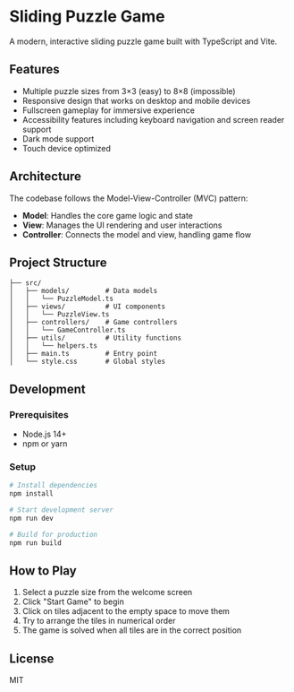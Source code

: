 # Sliding Puzzle Game

A modern, interactive sliding puzzle game built with TypeScript and Vite.

## Features

- Multiple puzzle sizes from 3×3 (easy) to 8×8 (impossible)
- Responsive design that works on desktop and mobile devices
- Fullscreen gameplay for immersive experience
- Accessibility features including keyboard navigation and screen reader support
- Dark mode support
- Touch device optimized

## Architecture

The codebase follows the Model-View-Controller (MVC) pattern:

- **Model**: Handles the core game logic and state
- **View**: Manages the UI rendering and user interactions
- **Controller**: Connects the model and view, handling game flow

## Project Structure

```
├── src/
│   ├── models/         # Data models
│   │   └── PuzzleModel.ts
│   ├── views/          # UI components
│   │   └── PuzzleView.ts
│   ├── controllers/    # Game controllers
│   │   └── GameController.ts
│   ├── utils/          # Utility functions
│   │   └── helpers.ts
│   ├── main.ts         # Entry point
│   └── style.css       # Global styles
```

## Development

### Prerequisites

- Node.js 14+
- npm or yarn

### Setup

```bash
# Install dependencies
npm install

# Start development server
npm run dev

# Build for production
npm run build
```

## How to Play

1. Select a puzzle size from the welcome screen
2. Click "Start Game" to begin
3. Click on tiles adjacent to the empty space to move them
4. Try to arrange the tiles in numerical order
5. The game is solved when all tiles are in the correct position

## License

MIT 